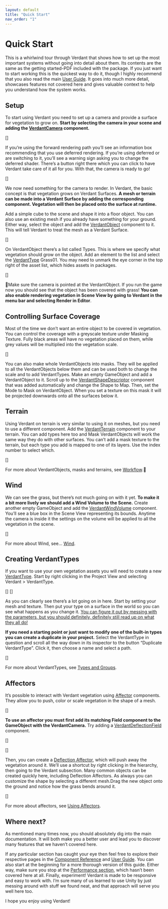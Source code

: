 ```yaml
---
layout: default
title: "Quick Start"
nav_order: "1"
---
```


# Quick Start

This is a whirlwind tour through Verdant that shows how to set up the most important systems without going into detail about them. Its contents are the same as the getting started-PDF included with the package. If you just want to start working this is the quickest way to do it, though I highly recommend that you also read the main [User Guide](UserGuide.html). It goes into much more detail, showcases features not covered here and gives valuable context to help you understand how the system works.

## Setup

To start using Verdant you need to set up a camera and provide a surface for vegetation to grow on. **Start by selecting the camera in your scene and adding the [VerdantCamera](ComponentReference/VerdantCamera.html) component.**

[]

If you’re using the forward rendering path you’ll see an information box recommending that you use deferred rendering. If you’re using deferred or are switching to it, you’ll see a warning sign asking you to change the deferred shader. There’s a button right there which you can click to have Verdant take care of it all for you. With that, the camera is ready to go!

[]

We now need something for the camera to render. In Verdant, the basic concept is that vegetation grows on Verdant Surfaces. **A mesh or terrain can be made into a Verdant Surface by adding the corresponding component. Vegetation will then be placed onto the surface at runtime.**

Add a simple cube to the scene and shape it into a floor object. You can also use an existing mesh if you already have something for your ground. Either way, select the object and add the [VerdantObject](ComponentReference/VerdantObject.html) component to it. This will tell Verdant to treat the mesh as a Verdant Surface.

[]

On VerdantObject there’s a list called Types. This is where we specify what vegetation should grow on the object. Add an element to the list and select the [VerdantType](ComponentReference/DataTypes/VerdantType.html) Grass01. You may need to unmark the eye corner in the top right of the asset list, which hides assets in packages.

[]

Make sure the camera is pointed at the VerdantObject. If you run the game now you should see that the object has been covered with grass! **You can also enable rendering vegetation in Scene View by going to Verdant in the menu bar and selecting Render in Editor**.

## Controlling Surface Coverage

Most of the time we don’t want an entire object to be covered in vegetation. You can control the coverage with a greyscale texture under Masking Texture. Fully black areas will have no vegetation placed on them, while grey values will be multiplied into the vegetation scale.

[]

You can also make whole VerdantObjects into masks. They will be applied to all the VerdantObjects below them and can be used both to change the scale and to add VerdantTypes. Make an empty GameObject and add a VerdantObject to it. Scroll up to the [VerdantShapeDescriptor](ComponentReference/VerdantShapeDescriptor.html) component that was added automatically and change the Shape to Map. Then, set the Mode to Mask on VerdantObject. When you set a texture on this mask it will be projected downwards onto all the surfaces below it.

## Terrain

Using Verdant on terrain is very similar to using it on meshes, but you need to use a different component. Add the [VerdantTerrain](ComponentReference/VerdantTerrain.html) component to your terrain. You can add types here too and Mask VerdantObjects will work the same way they do with other surfaces. You can’t add a mask texture to the terrain, but each type you add is mapped to one of its layers. Use the index number to select which. 

[]

For more about VerdantObjects, masks and terrains, see [Workflow](UserGuide/Workflow.html).

## Wind

We can see the grass, but there’s not much going on with it yet. **To make it a bit more lively we should add a Wind Volume to the Scene.** Create another empty GameObject and add the [VerdantWindVolume](ComponentReference/VerdantWindVolume.html) component. You’ll see a blue box in the Scene View representing its bounds. Anytime the camera is inside it the settings on the volume will be applied to all the vegetation in the scene. 

[]

For more about Wind, see… [Wind](UserGuide/Wind.html).

## Creating VerdantTypes

If you want to use your own vegetation assets you will need to create a new [VerdantType](ComponentReference/DataTypes/VerdantType.html). Start by right clicking in the Project View and selecting Verdant > VerdantType.

[] []

As you can clearly see there’s a lot going on in here. Start by setting your mesh and texture. Then put your type on a surface in the world so you can see what happens as you change it. [You can figure it out by messing with the parameters, but you should definitely, definitely still read up on what they all do!](ComponentReference/DataTypes/VerdantType.html)

**If you need a starting point or just want to modify one of the built-in types you can create a duplicate in your project.** Select the VerdantType in question and scroll all the way down in its inspector to the button “Duplicate VerdantType”. Click it, then choose a name and select a path.

[]

For more about VerdantTypes, see [Types and Groups](UserGuide/TypesAndGroups.html).

## Affectors

It’s possible to interact with Verdant vegetation using [Affector](ComponentReference/Affectors.html) components. They allow you to push, color or scale vegetation in the shape of a mesh. 

[]

**To use an affector you must first add its matching Field component to the GameObject with the VerdantCamera.** Try adding a [VerdantDeflectionField](ComponentReference/Fields/VerdantDeflectionField.html) component.

[]

[]

Then, you can create a [Deflection Affector](ComponentReference/Affectors/VerdantDeflectionAffector.html), which will push away the vegetation around it. We’ll use a shortcut by right clicking in the hierarchy, then going to the Verdant subsection. Many common objects can be created quickly here, including Deflection Affectors. As always you can customize the shape by selecting a different mesh.Drag the new object onto the ground and notice how the grass bends around it.

[]

For more about affectors, see [Using Affectors](UserGuide/UsingAffectors.html).

## Where next?

As mentioned many times now, you should absolutely dig into the main documentation. It will both make you a better user and lead you to discover many features that we haven’t covered here.

If any particular section has caught your eye then feel free to explore their respective pages in the [Component Reference](ComponentReference.html) and [User Guide](UserGuide.html). You can also start at the beginning for a more thorough version of this guide. Either way, make sure you stop at the [Performance section](UserGuide/Performance.html), which hasn’t been covered here at all. Finally, experiment! Verdant is made to be responsive and easy to work with. I’m sure many of us learned to use Unity by just messing around with stuff we found neat, and that approach will serve you well here too. 

I hope you enjoy using Verdant!